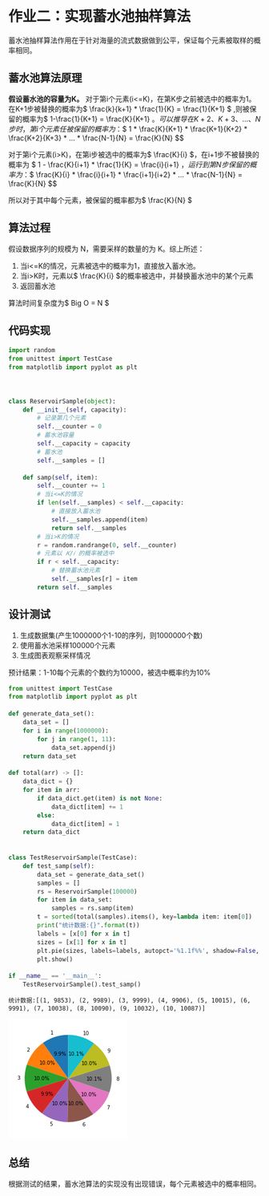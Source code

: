 # 作业二：实现蓄水池抽样算法

蓄水池抽样算法作用在于针对海量的流式数据做到公平，保证每个元素被取样的概率相同。

## 蓄水池算法原理

**假设蓄水池的容量为K。**
对于第i个元素(i<=K)，在第K步之前被选中的概率为1。在K+1步被替换的概率为$ \frac{k}{k+1} * \frac{1}{K} = \frac{1}{K+1} $ ,则被保留的概率为$ 1-\frac{1}{K+1} = \frac{K}{K+1} $。可以推导在K+2、K+3、...、N步时，第i个元素任被保留的概率为：$$ 1 * \frac{K}{K+1} * \frac{K+1}{K+2} * \frac{K+2}{K+3} * ... * \frac{N-1}{N} = \frac{K}{N} $$

对于第i个元素(i>K)，在第i步被选中的概率为$ \frac{K}{i} $，在i+1步不被替换的概率为 $ 1 - \frac{K}{i+1} * \frac{1}{K} = \frac{i}{i+1} $，运行到第N步保留的概率为：$$ \frac{K}{i} * \frac{i}{i+1} * \frac{i+1}{i+2} * ... * \frac{N-1}{N} = \frac{K}{N} $$

所以对于其中每个元素，被保留的概率都为$ \frac{K}{N} $

## 算法过程

假设数据序列的规模为 N，需要采样的数量的为 K。综上所述：

1. 当i<=K的情况，元素被选中的概率为1，直接放入蓄水池。
2. 当i>K时，元素以$ \frac{K}{i} $的概率被选中，并替换蓄水池中的某个元素
3. 返回蓄水池

算法时间复杂度为$ Big O = N $

## 代码实现


```python
import random
from unittest import TestCase
from matplotlib import pyplot as plt



class ReservoirSample(object):
    def __init__(self, capacity):
        # 记录第几个元素
        self.__counter = 0
        # 蓄水池容量
        self.__capacity = capacity
        # 蓄水池
        self.__samples = []

    def samp(self, item):
        self.__counter += 1
        # 当i<=K的情况
        if len(self.__samples) < self.__capacity:
            # 直接放入蓄水池
            self.__samples.append(item)
            return self.__samples
        # 当i>K的情况
        r = random.randrange(0, self.__counter)
        # 元素以 𝐾/𝑖 的概率被选中
        if r < self.__capacity:
            # 替换蓄水池元素
            self.__samples[r] = item
        return self.__samples
```

## 设计测试

1. 生成数据集(产生1000000个1-10的序列，则1000000个数)
2. 使用蓄水池采样100000个元素
3. 生成图表观察采样情况

预计结果：1-10每个元素的个数约为10000，被选中概率约为10%


```python
from unittest import TestCase
from matplotlib import pyplot as plt

def generate_data_set():
    data_set = []
    for i in range(1000000):
        for j in range(1, 11):
            data_set.append(j)
    return data_set    
    
def total(arr) -> []:
    data_dict = {}
    for item in arr:
        if data_dict.get(item) is not None:
            data_dict[item] += 1
        else:
            data_dict[item] = 1
    return data_dict


class TestReservoirSample(TestCase):
    def test_samp(self):
        data_set = generate_data_set()
        samples = []
        rs = ReservoirSample(100000)
        for item in data_set:
            samples = rs.samp(item)
        t = sorted(total(samples).items(), key=lambda item: item[0])
        print("统计数据:{}".format(t))
        labels = [x[0] for x in t]
        sizes = [x[1] for x in t]
        plt.pie(sizes, labels=labels, autopct='%1.1f%%', shadow=False, startangle=90)
        plt.show()
    
if __name__ == '__main__':
    TestReservoirSample().test_samp()
```

    统计数据:[(1, 9853), (2, 9989), (3, 9999), (4, 9906), (5, 10015), (6, 9991), (7, 10038), (8, 10090), (9, 10032), (10, 10087)]
    


    
![png](output_10_1.png)
    


## 总结

根据测试的结果，蓄水池算法的实现没有出现错误，每个元素被选中的概率相同。
